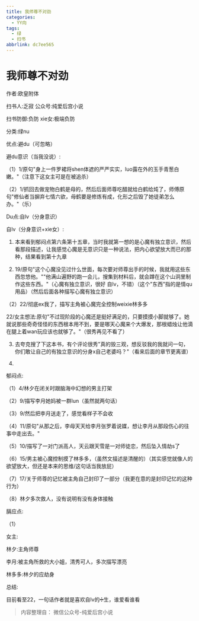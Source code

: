 ```yaml
---
title: 我师尊不对劲
categories:
  - YY向
tags:
  - 绿
  - 扫书
abbrlink: dc7ee565
---
```

# 我师尊不对劲
作者:欧皇附体

扫书人:乏寂 公众号:纯爱后宫小说

扫书防御:负防 xie女:极端负防

分类:绿nu

优点:避du（可忽略）

避du意识（当我没说）:

（1）1/原句"身上一件罗裙将shen体遮的严严实实，luo露在外的玉手青葱白嫩。"（注意下这女主可是在被追杀）

（2）1/抓回去做宠物白鹤是母的，然后后面师尊吃醋就给白鹤给炖了，师傅原句"修仙者当摒弃七情六欲，母鹤要是修炼有成，化形之后毁了她徒弟怎么办。"（乐）

Du点:自lv（分身意识）

自lv（分身意识+xie女）:

1.  本来看到郁闷点第六条第十五章，当时我就第一想的是心魔有独立意识，然后看那段描述，让我感觉心魔是无意识只是一种说法，把内心欲望放大而已的那种，结果看到第十九章

2.  19/原句"这个心魔没见过什么世面，每次要对师尊出手的时候，我就用这些东西忽悠他。""他满山遍野的跑一会儿，搜集到材料后，就会蹲在这个山洞里制作这些东西。"（心魔有独立意识，很好
    自lv，不错）（这个"东西"指的是情qu用品）（然后后面各种描写心魔有独立意识）

（2）22/彻底ex我了，描写主角被心魔完全控制weixie林多多

22/女主想法:原句"不过现阶段的心魔还是挺好满足的，只要摸摸小脚就够了。她就说那些奇奇怪怪的东西根本用不到，要是哪天心魔来个大爆发，那根蜡烛让他滴在腿上着wan玩应该也就够了。"（很秀再见不看了）

3.  去夸克搜了下这本书，有个评论很秀"真的毁三观，想反驳我的我就问一句，你们敢让自己的有独立意识的分身x自己老婆吗？"（看来后面的章节更离谱）

4.  

郁闷点:

（1）4/林夕在闭关时跟脑海中幻想的男主打架

（2）9/描写李月她妈被一群lun（虽然就两句话）

（3）9/然后把李月送走了，感觉看样子不会收

（4）11/原句"从那之后，李母天天给李月张罗着说媒，想让李月从那段伤心的往事中走出去。"

（5）10/描写了一对门派高人，天云跟天雪是一对师徒恋，然后坠入情劫s了

（6）15/男主被心魔控制摸了林多多，（虽然文描述是清醒的）（其实感觉就像人的欲望放大，但还是本来的思维/这句话当我放屁）

（7）17/关于师尊的记忆被主角自己封印了一部分（我更在意的是封印记忆的这种行为）

（8）林夕多次救人，没有说明有没有身体接触

膈应点:

（1）

女主:

林夕:主角师尊

李月:被主角所救的大小姐，清秀可人，多次描写漂亮

林多多:林夕的应劫身

总结:

目前看至22，一句话作者就是喜欢自lv的➗生，谁爱看谁看


> 内容整理自： 微信公众号-纯爱后宫小说